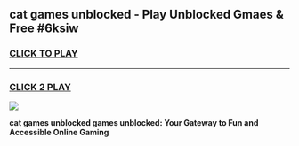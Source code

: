 
## cat games unblocked - Play Unblocked Gmaes & Free #6ksiw
<h3>
<a href="https://premium.freeplayer.one?title=cat_games_unblocked&ref=01M">CLICK TO PLAY</a></h3>
<hr>

<h3>
<a href="https://premium.freeplayer.one?title=cat_games_unblocked&ref=01M">CLICK 2 PLAY</a>
  
</h3>

<a href="https://premium.freeplayer.one?title=cat_games_unblocked&ref=01M"><img src="https://clearcache.store/games.png"></a>


**cat games unblocked games unblocked: Your Gateway to Fun and Accessible Online Gaming**
